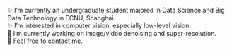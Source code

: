 ✨ I’m currently an undergraduate student majored in Data Science and Big Data Technology in ECNU, Shanghai.  
✨ I’m interested in computer vision, especially low-level vision.  
🌱 I’m currently working on image/video denoising and super-resolution.  
💬 Feel free to contact me.

<!--
**BhJia/BhJia** is a ✨ _special_ ✨ repository because its `README.md` (this file) appears on your GitHub profile.

Here are some ideas to get you started:

- 🔭 I’m currently working on ...
- 🌱 I’m currently learning ...
- 👯 I’m looking to collaborate on ...
- 🤔 I’m looking for help with ...
- 💬 Ask me about ...
- 📫 How to reach me: ...
- 😄 Pronouns: ...
- ⚡ Fun fact: ...
-->
